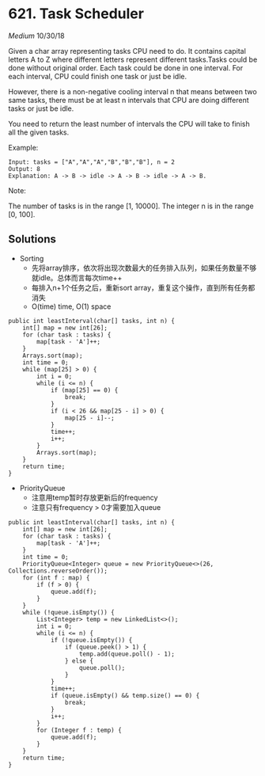 # 621. Task Scheduler
*Medium*
10/30/18

Given a char array representing tasks CPU need to do. It contains capital letters A to Z where different letters represent different tasks.Tasks could be done without original order. Each task could be done in one interval. For each interval, CPU could finish one task or just be idle.

However, there is a non-negative cooling interval n that means between two same tasks, there must be at least n intervals that CPU are doing different tasks or just be idle.

You need to return the least number of intervals the CPU will take to finish all the given tasks.



Example:
```
Input: tasks = ["A","A","A","B","B","B"], n = 2
Output: 8
Explanation: A -> B -> idle -> A -> B -> idle -> A -> B.
```

Note:

The number of tasks is in the range [1, 10000].
The integer n is in the range [0, 100].

## Solutions
* Sorting
  - 先将array排序，依次将出现次数最大的任务排入队列，如果任务数量不够就idle。总体而言每次time++
  - 每排入n+1个任务之后，重新sort array，重复这个操作，直到所有任务都消失
  - O(time) time, O(1) space
```
public int leastInterval(char[] tasks, int n) {
    int[] map = new int[26];
    for (char task : tasks) {
        map[task - 'A']++;
    }
    Arrays.sort(map);
    int time = 0;
    while (map[25] > 0) {
        int i = 0;
        while (i <= n) {
            if (map[25] == 0) {
                break;
            }
            if (i < 26 && map[25 - i] > 0) {
                map[25 - i]--;
            }
            time++;
            i++;
        }
        Arrays.sort(map);
    }
    return time;
}
```
* PriorityQueue
  - 注意用temp暂时存放更新后的frequency
  - 注意只有frequency > 0才需要加入queue
```
public int leastInterval(char[] tasks, int n) {
    int[] map = new int[26];
    for (char task : tasks) {
        map[task - 'A']++;
    }
    int time = 0;
    PriorityQueue<Integer> queue = new PriorityQueue<>(26, Collections.reverseOrder());
    for (int f : map) {
        if (f > 0) {
            queue.add(f);
        }   
    }
    while (!queue.isEmpty()) {
        List<Integer> temp = new LinkedList<>();
        int i = 0;
        while (i <= n) {
            if (!queue.isEmpty()) {
                if (queue.peek() > 1) {
                    temp.add(queue.poll() - 1);
                } else {
                    queue.poll();
                }
            }
            time++;
            if (queue.isEmpty() && temp.size() == 0) {
                break;
            }
            i++;
        }
        for (Integer f : temp) {
            queue.add(f);
        }
    }
    return time;
}
```
